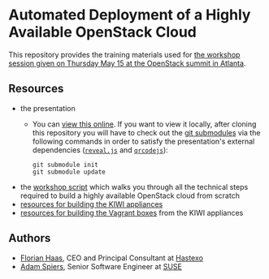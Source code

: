 # Automated Deployment of a Highly Available OpenStack Cloud

This repository provides the training materials used for
[the workshop session given on Thursday May 15 at the OpenStack summit in
Atlanta](http://openstacksummitmay2014atlanta.sched.org/event/d3db2188dfed4459f8fbd03f5b405b81).

## Resources

* the presentation
    *   You can [view this online](http://fghaas.github.io/openstacksummit2014-atlanta/).
        If you want to view it locally, after cloning this repository
        you will have to check out the
        [git submodules](http://git-scm.com/book/en/Git-Tools-Submodules)
        via the following commands in order to satisfy the presentation's
        external dependencies ([`reveal.js`](https://github.com/hakimel/reveal.js)
        and [`qrcodejs`](https://github.com/davidshimjs/qrcodejs)):

            git submodule init
            git submodule update
* the [workshop script](https://docs.google.com/document/d/1kZl8Ik6oH2YrOkv1UK86QP7sWn4VgmSJ9yC0HcJjXkI/edit?usp=sharing) which walks you through all the technical steps required to build a highly available OpenStack cloud from scratch
* [resources for building the KIWI appliances](kiwi/)
* [resources for building the Vagrant boxes](vagrant/) from the KIWI appliances

## Authors

*   [Florian Haas](http://openstacksummitmay2014atlanta.sched.org/speaker/fghaas),
    CEO and Principal Consultant at [Hastexo](http://hastexo.com)
*   [Adam Spiers](http://openstacksummitmay2014atlanta.sched.org/speaker/aspiers),
    Senior Software Engineer at [SUSE](http://suse.com/cloud)
